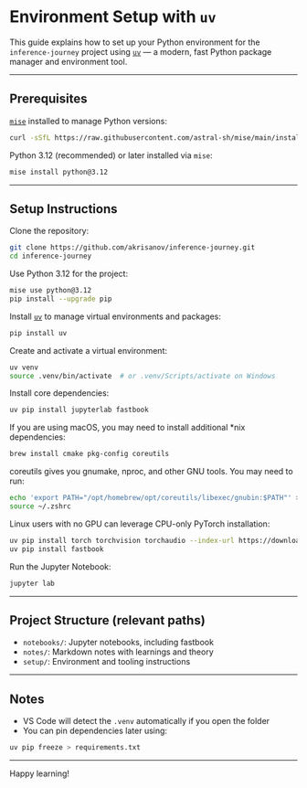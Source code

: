# Environment Setup with `uv`

This guide explains how to set up your Python environment for the `inference-journey` project using
[`uv`](https://github.com/astral-sh/uv) — a modern, fast Python package manager and environment tool.

---

## Prerequisites

[`mise`](https://github.com/astral-sh/mise) installed to manage Python versions:

```bash
curl -sSfL https://raw.githubusercontent.com/astral-sh/mise/main/install.sh | sh
```

Python 3.12 (recommended) or later installed via `mise`:

```bash
mise install python@3.12
```

---

## Setup Instructions

Clone the repository:

```bash
git clone https://github.com/akrisanov/inference-journey.git
cd inference-journey
```

Use Python 3.12 for the project:

```bash
mise use python@3.12
pip install --upgrade pip
```

Install [`uv`](https://github.com/astral-sh/uv) to manage virtual environments and packages:

```bash
pip install uv
```

Create and activate a virtual environment:

```bash
uv venv
source .venv/bin/activate  # or .venv/Scripts/activate on Windows
```

Install core dependencies:

```bash
uv pip install jupyterlab fastbook
```

If you are using macOS, you may need to install additional *nix dependencies:

```bash
brew install cmake pkg-config coreutils
```

coreutils gives you gnumake, nproc, and other GNU tools. You may need to run:

```bash
echo 'export PATH="/opt/homebrew/opt/coreutils/libexec/gnubin:$PATH"' >> ~/.zshrc
source ~/.zshrc
```

Linux users with no GPU can leverage CPU-only PyTorch installation:

```bash
uv pip install torch torchvision torchaudio --index-url https://download.pytorch.org/whl/cpu
uv pip install fastbook
```

Run the Jupyter Notebook:

```bash
jupyter lab
```

---

## Project Structure (relevant paths)

- `notebooks/`: Jupyter notebooks, including fastbook
- `notes/`: Markdown notes with learnings and theory
- `setup/`: Environment and tooling instructions

---

## Notes

- VS Code will detect the `.venv` automatically if you open the folder
- You can pin dependencies later using:

```bash
uv pip freeze > requirements.txt
```

---

Happy learning!
